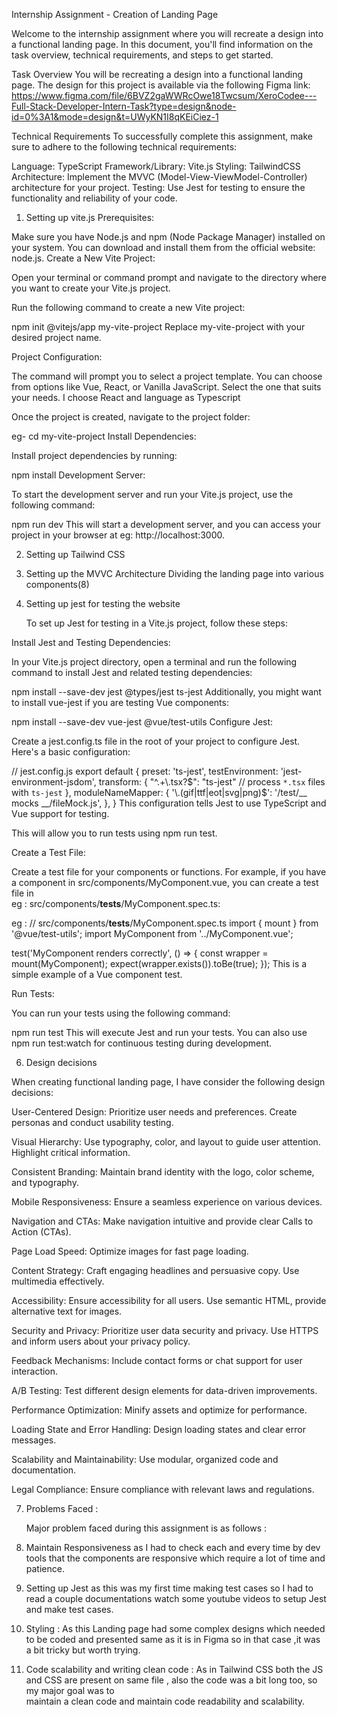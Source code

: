Internship Assignment - Creation of Landing Page 

Welcome to the internship assignment where you will recreate a design into a functional landing page. In this document, you'll find information on the task overview, technical requirements, and steps to get started.

Task Overview
You will be recreating a design into a functional landing page. The design for this project is available via the following 
Figma link:  https://www.figma.com/file/6BVZ2gaWWRcOwe18Twcsum/XeroCodee---Full-Stack-Developer-Intern-Task?type=design&node-id=0%3A1&mode=design&t=UWyKN1I8qKEiCiez-1

Technical Requirements
To successfully complete this assignment, make sure to adhere to the following technical requirements:

Language: TypeScript
Framework/Library: Vite.js
Styling: TailwindCSS
Architecture: Implement the MVVC (Model-View-ViewModel-Controller) architecture for your project.
Testing: Use Jest for testing to ensure the functionality and reliability of your code.


1. Setting up vite.js
   Prerequisites:

Make sure you have Node.js and npm (Node Package Manager) installed on your system. You can download and install them from the official website: node.js.
Create a New Vite Project:

Open your terminal or command prompt and navigate to the directory where you want to create your Vite.js project.

Run the following command to create a new Vite project:

npm init @vitejs/app my-vite-project
Replace my-vite-project with your desired project name.

Project Configuration:

The command will prompt you to select a project template. You can choose from options like Vue, React, or Vanilla JavaScript. Select the one that suits your needs.
I choose React and language as Typescript

Once the project is created, navigate to the project folder:

eg- cd my-vite-project
Install Dependencies:

Install project dependencies by running:

npm install
Development Server:

To start the development server and run your Vite.js project, use the following command:

npm run dev
This will start a development server, and you can access your project in your browser at eg: http://localhost:3000.

2. Setting up Tailwind CSS

3. Setting up the MVVC Architecture
   Dividing the landing page into various components(8)

4. Setting up jest for testing the website

   To set up Jest for testing in a Vite.js project, follow these steps:

Install Jest and Testing Dependencies:

In your Vite.js project directory, open a terminal and run the following command to install Jest and related testing dependencies:

npm install --save-dev jest @types/jest ts-jest
Additionally, you might want to install vue-jest if you are testing Vue components:

npm install --save-dev vue-jest @vue/test-utils
Configure Jest:

Create a jest.config.ts file in the root of your project to configure Jest. Here's a basic configuration:

// jest.config.js
export default {
    preset: 'ts-jest',
    testEnvironment: 'jest-environment-jsdom',
    transform: {
        "^.+\\.tsx?$": "ts-jest" 
    // process `*.tsx` files with `ts-jest`
    },
    moduleNameMapper: {
        '\\.(gif|ttf|eot|svg|png)$': '<rootDir>/test/__ mocks __/fileMock.js',
    },
}
This configuration tells Jest to use TypeScript and Vue support for testing.


This will allow you to run tests using npm run test.

Create a Test File:

Create a test file for your components or functions. For example, if you have a component in src/components/MyComponent.vue, you can create a test file in    
eg : src/components/__tests__/MyComponent.spec.ts:


eg : // src/components/__tests__/MyComponent.spec.ts
import { mount } from '@vue/test-utils';
import MyComponent from '../MyComponent.vue';

test('MyComponent renders correctly', () => {
  const wrapper = mount(MyComponent);
  expect(wrapper.exists()).toBe(true);
});
This is a simple example of a Vue component test.

Run Tests:

You can run your tests using the following command:

npm run test
This will execute Jest and run your tests. You can also use npm run test:watch for continuous testing during development.

 
6.  Design decisions

When creating  functional landing page, I have consider the following design decisions:

User-Centered Design: Prioritize user needs and preferences. Create personas and conduct usability testing.

Visual Hierarchy: Use typography, color, and layout to guide user attention. Highlight critical information.

Consistent Branding: Maintain brand identity with the logo, color scheme, and typography.

Mobile Responsiveness: Ensure a seamless experience on various devices.

Navigation and CTAs: Make navigation intuitive and provide clear Calls to Action (CTAs).

Page Load Speed: Optimize images for fast page loading.

Content Strategy: Craft engaging headlines and persuasive copy. Use multimedia effectively.

Accessibility: Ensure accessibility for all users. Use semantic HTML, provide alternative text for images.

Security and Privacy: Prioritize user data security and privacy. Use HTTPS and inform users about your privacy policy.

Feedback Mechanisms: Include contact forms or chat support for user interaction.

A/B Testing: Test different design elements for data-driven improvements.

Performance Optimization: Minify assets and optimize for performance.

Loading State and Error Handling: Design loading states and clear error messages.

Scalability and Maintainability: Use modular, organized code and documentation.

Legal Compliance: Ensure compliance with relevant laws and regulations.


7. Problems Faced :

   Major problem faced during this assignment is as follows :
   
1. Maintain Responsiveness as I had to check each and every time by dev tools that the components are responsive which require a lot of time and patience.
2. Setting up Jest as this was my first time making test cases so I had to read a couple documentations watch some youtube videos to setup Jest and make test cases.
3.  Styling : As this Landing page had some complex designs which needed to be coded and presented same as it is in Figma so in that case ,it was a bit tricky but worth trying.
4.  Code scalability and writing clean code : As in Tailwind CSS both the JS and CSS are present on same file , also the code was a bit long too, so my major goal was to       
   maintain a clean code and maintain code readability and scalability.




   

